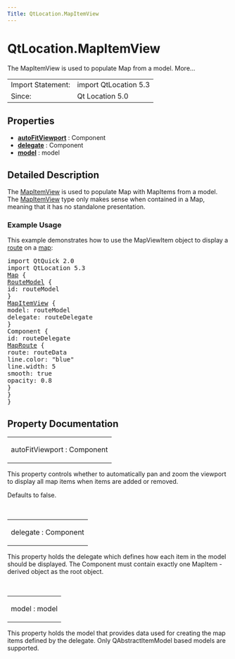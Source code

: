 ```yaml
---
Title: QtLocation.MapItemView
---
```


# QtLocation.MapItemView

<span class="subtitle"></span>
<!-- $$$MapItemView-brief -->
<p>The MapItemView is used to populate Map from a model. More...</p>
<!-- @@@MapItemView -->
<table class="alignedsummary">
<tr><td class="memItemLeft rightAlign topAlign"> Import Statement:</td><td class="memItemRight bottomAlign"> import QtLocation 5.3</td></tr><tr><td class="memItemLeft rightAlign topAlign"> Since:</td><td class="memItemRight bottomAlign">  Qt Location 5.0</td></tr></table><ul>
</ul>
<h2 id="properties">Properties</h2>
<ul>
<li class="fn"><b><b><a href="..//QtLocation.MapItemView.md#autoFitViewport-prop">autoFitViewport</a></b></b> : Component</li>
<li class="fn"><b><b><a href="..//QtLocation.MapItemView.md#delegate-prop">delegate</a></b></b> : Component</li>
<li class="fn"><b><b><a href="..//QtLocation.MapItemView.md#model-prop">model</a></b></b> : model</li>
</ul>
<!-- $$$MapItemView-description -->
<h2 id="details">Detailed Description</h2>
</p>
<p>The <a href="..//QtLocation.MapItemView.md">MapItemView</a> is used to populate Map with MapItems from a model. The <a href="..//QtLocation.MapItemView.md">MapItemView</a> type only makes sense when contained in a Map, meaning that it has no standalone presentation.</p>
<h3 >Example Usage</h3>
<p>This example demonstrates how to use the MapViewItem object to display a <a href="..//QtLocation.Route.md">route</a> on a <a href="..//QtLocation.Map.md">map</a>:</p>
<pre class="qml">import QtQuick 2.0
import QtLocation 5.3
<span class="type"><a href="..//QtLocation.Map.md">Map</a></span> {
<span class="type"><a href="..//QtLocation.RouteModel.md">RouteModel</a></span> {
<span class="name">id</span>: <span class="name">routeModel</span>
}
<span class="type"><a href="..//QtLocation.MapItemView.md">MapItemView</a></span> {
<span class="name">model</span>: <span class="name">routeModel</span>
<span class="name">delegate</span>: <span class="name">routeDelegate</span>
}
<span class="type">Component</span> {
<span class="name">id</span>: <span class="name">routeDelegate</span>
<span class="type"><a href="..//QtLocation.MapRoute.md">MapRoute</a></span> {
<span class="name">route</span>: <span class="name">routeData</span>
<span class="name">line</span>.color: <span class="string">&quot;blue&quot;</span>
<span class="name">line</span>.width: <span class="number">5</span>
<span class="name">smooth</span>: <span class="number">true</span>
<span class="name">opacity</span>: <span class="number">0.8</span>
}
}
}</pre>
<!-- @@@MapItemView -->
<h2>Property Documentation</h2>
<!-- $$$autoFitViewport -->
<table class="qmlname"><tr valign="top" id="autoFitViewport-prop"><td class="tblQmlPropNode"><p><span class="name">autoFitViewport</span> : <span class="type">Component</span></p></td></tr></table><p>This property controls whether to automatically pan and zoom the viewport to display all map items when items are added or removed.</p>
<p>Defaults to false.</p>
<!-- @@@autoFitViewport -->
<br/>
<!-- $$$delegate -->
<table class="qmlname"><tr valign="top" id="delegate-prop"><td class="tblQmlPropNode"><p><span class="name">delegate</span> : <span class="type">Component</span></p></td></tr></table><p>This property holds the delegate which defines how each item in the model should be displayed. The Component must contain exactly one MapItem -derived object as the root object.</p>
<!-- @@@delegate -->
<br/>
<!-- $$$model -->
<table class="qmlname"><tr valign="top" id="model-prop"><td class="tblQmlPropNode"><p><span class="name">model</span> : <span class="type">model</span></p></td></tr></table><p>This property holds the model that provides data used for creating the map items defined by the delegate. Only QAbstractItemModel based models are supported.</p>
<!-- @@@model -->
<br/>
